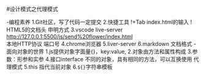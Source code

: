 #设计模式之代理模式

-编程素养
    1.Git社区，写了代码一定提交
    2.快捷工具
        !+Tab index.html的输入
        ! HTML5的文档头 申明方式
    3.vscode
     live-server
       http://127.0.0.1:5500/js/send%20flower/index.html  
       本地HTTP协议 端口号
    4.chrome浏览器
    5.liver-server
    6.markdown 文档格式
-面向对象的世界
    1.js提供对象字面量{}，key:value,
    2.对象由方法和属性构成
    3.参数：形参和实参
    4.接口interface
    不同的对象，具有相同的方法，可以互换使用
    代理模式
    5.this 指代当前对象
    6.`${}`字符串模板